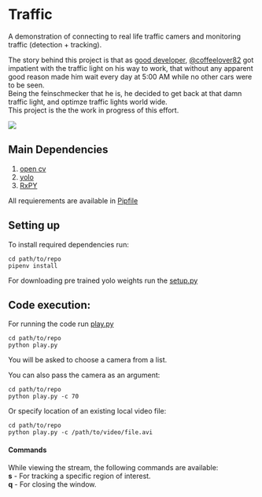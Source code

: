 # Traffic

A demonstration of connecting to real life traffic camers and monitoring traffic (detection + tracking).  

The story behind this project is that as [good developer](https://www.techinasia.com/talk/3-great-virtues-of-a-programmer-laziness-impatience-and-hubris),  [@coffeelover82](https://github.com/coffeelover82) got impatient with the traffic light on his way to work, that without any apparent good reason made him wait every day at 5:00 AM while no other cars were to be seen.   
Being the feinschmecker that he is, he decided to get back at that damn traffic light, and optimze traffic lights world wide.  
This project is the the work in progress of this effort.  

![](media/example.gif)

## Main Dependencies
1. [open cv](https://github.com/skvark/opencv-python)
2. [yolo](https://pjreddie.com/darknet/yolo/)
3. [RxPY](https://github.com/ReactiveX/RxPY)

All requierements are available in [Pipfile](https://github.com/turner11/Traffic/blob/master/Pipfile)

## Setting up

To install required dependencies run:
```
cd path/to/repo
pipenv install 
```

For downloading pre trained yolo weights run the [setup.py](https://github.com/turner11/Traffic/blob/master/settings/setup.py)

## Code execution:
For running the code run [play.py](https://github.com/turner11/Traffic/blob/master/play.py)
```
cd path/to/repo
python play.py
```

You will be asked to choose a camera from a list.

You can also pass the camera as an argument:
```
cd path/to/repo
python play.py -c 70
```

Or specify location of an existing local video file:
```
cd path/to/repo
python play.py -c /path/to/video/file.avi
```

#### Commands
While viewing the stream, the following commands are available:  
**s** - For tracking a specific region of interest.  
**q** - For closing the window.  
